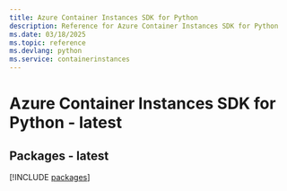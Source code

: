 ```yaml
---
title: Azure Container Instances SDK for Python
description: Reference for Azure Container Instances SDK for Python
ms.date: 03/18/2025
ms.topic: reference
ms.devlang: python
ms.service: containerinstances
---
```

# Azure Container Instances SDK for Python - latest
## Packages - latest
[!INCLUDE [packages](container-instances-index.md)]